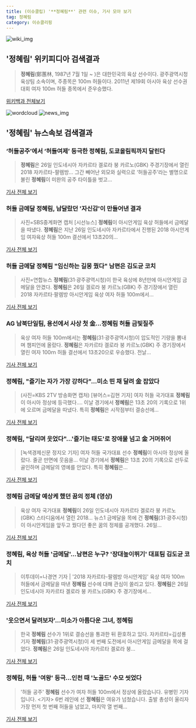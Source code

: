 ```yaml
---
title: (이슈클립) '**정혜림**' 관련 이슈, 기사 모아 보기
tag: 정혜림
category: 이슈클리핑
---
```

![wiki_img](https://user-images.githubusercontent.com/42597476/44503234-41136a80-a6d0-11e8-9071-6fc6418eafe4.png)
## **'**정혜림**'** 위키피디아 검색결과
>**정혜림**(鄭蕙林, 1987년 7월 1일 ~ )은 대한민국의 육상 선수이다. 광주광역시청 육상팀 소속이며, 주종목은 100m 허들이다. 2011년 제19회 아시아 육상 선수권 대회 여자 100m 허들 종목에서 준우승했다.

<a href="https://ko.wikipedia.org/wiki/정혜림" target="_blank">위키백과 전체보기</a>

![wordcloud](https://s3.ap-northeast-2.amazonaws.com/lyrics101-wordcloud/2018-08-27-1535330667.png)
![news_img](https://user-images.githubusercontent.com/42597476/44507050-1206f400-a6e4-11e8-8d98-7ffbfebb353f.png)
## **'**정혜림**'** 뉴스속보 검색결과
### ‘허들공주’에서 ‘허들여제’ 등극한 **정혜림**, 도쿄올림픽까지 달린다

>**정혜림**은 26일 인도네시아 자카르타 겔로라 붕 카르노(GBK) 주경기장에서 열린 2018 자카르타-팔렘방... 그간 빼어난 외모와 실력으로 ‘허들공주’라는 별명으로 불린 **정혜림**이 미완의 공주 타이틀을 벗고...

<a href="http://news.kmib.co.kr/article/view.asp?arcid=0012633098&code=61161111&cp=nv" target="_blank">기사 전체 보기</a>

### 허들 금메달 **정혜림**, 남달랐던 '자신감'이 만들어낸 결과

>사진=SBS중계화면 캡처 [시선뉴스] **정혜림**이 아시안게임 육상 허들에서 금메달을 따냈다. **정혜림**은 지난 26일 인도네시아 자카르타에서 진행된 2018 아시안게임 여자육상 허들 100m 결선에서 13초20의...

<a href="http://www.sisunnews.co.kr/news/articleView.html?idxno=89014" target="_blank">기사 전체 보기</a>

### 허들 금메달 **정혜림** "임신하는 길몽 꿨다" 남편은 김도균 코치

>사진=연합뉴스 **정혜림**(31·광주광역시청)이 한국 육상에 8년만에 아시안게임 금메달을 안겼다. **정혜림**은 26일 겔로라 붕 카르노(GBK) 주 경기장에서 열린 2018 자카르타·팔렘방 아시안게임 육상 여자 허들 100m에서...

<a href="http://news20.busan.com/controller/newsController.jsp?newsId=20180827000006" target="_blank">기사 전체 보기</a>

### AG 남북단일팀, 용선에서 사상 첫 金…**정혜림** 허들 금빛질주

>육상 여자 허들 100ｍ에서는 **정혜림**(31·광주광역시청)이 압도적인 기량을 뽐내며 챔피언에 올랐다. **정혜림**은 자카르타 겔로라 붕 카르노(GBK) 주 경기장에서 열린 여자 100ｍ 허들 결선에서 13초20으로 우승했다. 전날...

<a href="http://www.knnews.co.kr/news/articleView.php?idxno=1259777" target="_blank">기사 전체 보기</a>

### **정혜림**, "즐기는 자가 가장 강하다"…미소 띤 채 달려 金 잡았다

>(사진=KBS 2TV 방송화면 캡처) [뷰어스=김현 기자] 여자 허들 국가대표 **정혜림**이 아시아 정상에 등극했다.... 이날 경기에서 **정혜림**은 13초 20의 기록으로 1위에 오르며 금메달을 따냈다. 특히 **정혜림**은 시작점부터 결승선에...

<a href="http://viewers.heraldcorp.com/news/articleView.html?idxno=18731" target="_blank">기사 전체 보기</a>

### **정혜림**, "달리며 웃었다"…'즐기는 태도'로 장애물 넘고 金 거머쥐어

>[녹색경제신문 정지오 기자] 여자 허들 국가대표 선수 **정혜림**이 아시아 정상에 올랐다. 줄곧 만면에 웃음을... 이날 경기에서 **정혜림**은 13초 20의 기록으로 선두로 골인하며 금메달의 영예를 안았다. 특히 **정혜림**은...

<a href="http://www.greened.kr/news/articleView.html?idxno=73028" target="_blank">기사 전체 보기</a>

### **정혜림** 금메달 예상케 했던 꿈의 정체 (영상)

>육상 여자 국가대표 **정혜림**이 26일 인도네시아 자카르타 겔로라 붕 카르노(GBK) 스타디움에서 열린 2018... 뉴스1 금메달을 목에 건 **정혜림**(31·광주시청)이 아시안게임을 앞두고 꿨다던 좋은 꿈의 정체를 공개했다. 26일...

<a href="http://www.segye.com/content/html/2018/08/27/20180827000719.html?OutUrl=naver" target="_blank">기사 전체 보기</a>

### **정혜림**, 육상 허들 '금메달'…남편은 누구? '장대높이뛰기' 대표팀 김도균 코치

>이투데이=나경연 기자 | '2018 자카르타-팔렘방 아시안게임' 육상 여자 100m 허들에서 금메달을 따낸 **정혜림** 선수에 대해 관심이 쏠리고 있다. **정혜림**은 26일 인도네시아 자카르타 겔로라 붕 카르노(GBK) 주 경기장에서...

<a href="http://www.etoday.co.kr/news/section/newsview.php?idxno=1656320" target="_blank">기사 전체 보기</a>

### '웃으면서 달려보자'…미소가 아름다운 그녀, **정혜림**

>한국 **정혜림** 선수가 1위로 결승선을 통과한 뒤 환호하고 있다. 자카르타=김성룡 기자 **정혜림**(31·광주광역시청)이 세 번째 도전에서 아시안게임 금메달을 목에 걸었다. **정혜림**은 26일 인도네시아 자카르타 겔로라 붕...

<a href="http://news.joins.com/article/olink/22508380" target="_blank">기사 전체 보기</a>

### **정혜림**, 허들 '여왕' 등극…인천 때 '노골드' 수모 씻었다

>'허들 공주' **정혜림** 선수가 여자 허들 100m에서 정상에 올랐습니다. 유병민 기자입니다. <기자> 6번 레인에 선 **정혜림**은 여유가 넘쳤습니다. 출발 총성이 울리자 가장 먼저 첫 번째 허들을 넘었고, 마지막 열 번째...

<a href="https://news.sbs.co.kr/news/endPage.do?news_id=N1004906982&plink=ORI&cooper=NAVER" target="_blank">기사 전체 보기</a>


